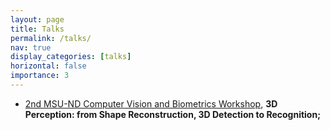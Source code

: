 ```yaml
---
layout: page
title: Talks
permalink: /talks/
nav: true
display_categories: [talks]
horizontal: false
importance: 3
---
```

<div>
    <div>
        <ul>
            <li><a href="https://hal.cse.msu.edu/workshop/2nd-msu-nd-workshop/">2nd MSU-ND Computer Vision and Biometrics Workshop</a>, <b>3D Perception: from Shape Reconstruction, 3D Detection to Recognition; </b></li>
        </ul>    
    </div>
</div>
